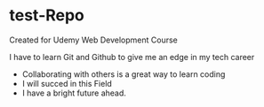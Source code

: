 # test-Repo
Created for Udemy Web Development Course

I have to learn Git and Github to give me an edge in my tech career

* Collaborating with others is a great way to learn coding
* I will succed in this Field
* I have a bright future ahead.
